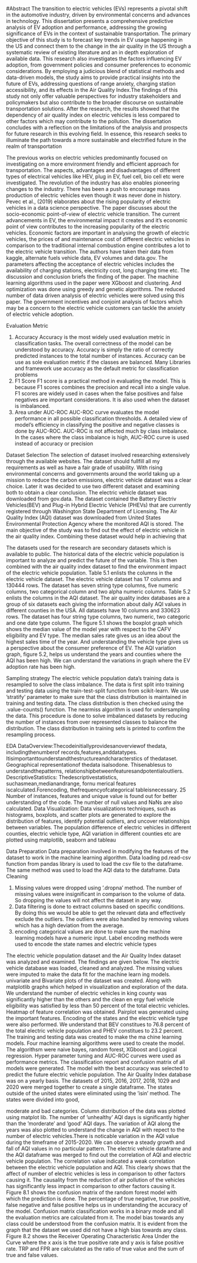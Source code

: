 #Abstract
The transition to electric vehicles (EVs) represents a pivotal shift in the automotive industry,
 driven by environmental concerns and advances in technology. This dissertation presents a
 comprehensive predictive analysis of EV adoption and performance, addressing the growing
 significance of EVs in the context of sustainable transportation. The primary objective of this
 study is to forecast key trends in EV usage happening in the US and connect them to the
 change in the air quality in the US through a systematic review of existing literature and an in
depth exploration of available data. This research also investigates the factors influencing EV
 adoption, from government policies and consumer preferences to economic considerations.
 By employing a judicious blend of statistical methods and data-driven models, the study aims
 to provide practical insights into the future of EVs, addressing questions of range anxiety,
 charging station accessibility, and its effects in the Air Quality Index.The findings of this
 study not only offer valuable perspectives for industry stakeholders and policymakers but
 also contribute to the broader discourse on sustainable transportation solutions. After the
 research, the results showed that the dependency of air quality index on electric vehicles
 is less compared to other factors which may contribute to the pollution. The dissertation
 concludes with a reflection on the limitations of the analysis and prospects for future research
 in this evolving field. In essence, this research seeks to illuminate the path towards a more
 sustainable and electrified future in the realm of transportation

  The previous works on electric vehicles predominantly focused on investigating on a more
 environment friendly and efficient approach for transportation. The aspects, advantages and
 disadvantages of different types of electrical vehicles like HEV, plug in EV, fuel cell, bio cell
 etc were investigated. The revolution of the industry has also enables pioneering changes to
 the industry. There has been a push to encourage mass production of electric vehicles even
 though it was never done in history.
 Pevec et al., (2019) elaborates about the rising popularity of electric vehicles in a data
 science perspective. The paper discusses about the socio-economic point-of-view of electric
 vehicle transition. The current advancements in EV, the environmental impact it creates and
 it’s economic point of view contributes to the increasing popularity of the electric vehicles.
 Economic factors are important in analysing the growth of electric vehicles, the prices of
 and maintenance cost of different electric vehicles in comparison to the traditional internal
 combustion engine contributes a lot to the electric vehicle transition. The authors have taken
 their data from kaggle, alternate fuels vehicle data, EV volumes and data.gov. The parameters
 affecting the acceptance of electric vehicles includes the availability of charging stations,
 electricity cost, long charging time etc. The discussion and conclusion briefs the finding of the paper. The machine learning algorithms used in the paper were XGboost and clustering. And
 optimization was done using greedy and genetic algorithms. The reduced number of data
 driven analysis of electric vehicles were solved using this paper. The government incentives
 and conjoint analysis of factors which may be a concern to the electric vehicle customers
 can tackle the anxiety of electric vehicle adoption.

Evaluation Metric
 1. Accuracy Accuracy is the most widely used evaluation metric in classification tasks. The
 overall correctness of the model can be understood by accuracy. Accuracy is simply
 the ratio of correctly predicted instances to the total number of instances. Accuracy
 can be use as sole evaluation metric if the classes are balanced. Many Libraries and
 framework use accuracy as the default metric for classification problems
 2. F1 Score F1 score is a practical method in evaluating the model. This is because F1
 scores combines the precision and recall into a single value. F1 scores are widely used
 in cases when the false positives and false negatives are important considerations. It
 is also used when the dataset is imbalanced.
 3. Area under AUC-ROC AUC-ROC curve evaluates the model performance in all possible
 classification thresholds. A detailed view of model’s efficiency in classifying the positive
 and negative classes is done by AUC-ROC. AUC-ROC is not affected much by class
imbalance. In the cases where the class imbalance is high, AUC-ROC curve is used
 instead of accuracy or precision

Dataset Selection
 The selection of dataset involved researching extensively through the available websites.
 The dataset should fullfill all my requirements as well as have a fair grade of usability.
 With rising environmental concerns and governments around the world taking up a mission
 to reduce the carbon emissions, electric vehicle dataset was a clear choice. Later it was
 decided to use two different dataset and examining both to obtain a clear conclusion. The
 electric vehicle dataset was downloaded from gov.data. The dataset contained the Battery
 Electriv Vehicles(BEV) and Plug-in Hybrid Electric Vehicle (PHEVs) that are currently registered
 through Washington State Department of Licensing. The Air Quality Index (AQI) dataset was
 downloaded from United States Environmental Protection Agency where the monitored AQI
 is stored. The main objective of the study was to find out the effect of electric vehicle in the
 air quality index. Combining these dataset would help in achieving that

  The datasets used for the research are secondary datasets which is available to public.
 The historical data of the electric vehicle population is important to analyze and predict the
 future of the variable. This is then combined with the air quality index dataset to find the
 environment impact of the electric vehicle population.
 Table 5.1 enlists the columns in the electric vehicle dataset. The electric vehicle dataset
 has 17 columns and 130444 rows. The dataset has seven string type columns, five numeric
 columns, two categorical column and two alpha numeric columns.
 Table 5.2 enlists the columns in the AQI dataset. The air quality index databases are a
 group of six datasets each giving the information about daily AQI values in different counties
 in the USA. All datasets have 10 columns and 330623 rows. The dataset has four string type
 columns, two numeric, two categoric and one date type column.
 The figure 5.1 shows the boxplot graph which shows the median value of the model year
 with respect to the CAFV eligibility and EV type. The median sales rate gives us an idea
 about the highest sales time of the year. And understanding the vehicle type gives us a
 perspective about the consumer preference of EV. The AQI variation graph, figure 5.2, helps
 us understand the years and counties where the AQI has been high. We can understand the
 variations in graph where the EV adoption rate has been high.

Sampling strategy
 The electric vehicle population data’s training data is resampled to solve the class imbalance.
 The data is first split into training and testing data using the train-test-split function from
 scikit-learn. We use ’stratify’ parameter to make sure that the class distribution is maintained
 in training and testing data. The class distribution is then checked using the .value-counts()
 function. The nearmiss algorithm is used for undersampling the data. This procedure is done
 to solve imbalanced datasets by reducing the number of instances from over represented
 classes to balance the distribution. The class distribution in training sets is printed to confirm
 the resampling process.

EDA
 DataOverview:Thecodeinitiallyprovidesanoverviewof thedata, includingthenumberof
 records,features,anddatatypes. Itisimportanttounderstandthestructureandcharacterstics
 of thedataset. Geographical representationof thedata isalsodone. Thisenablesus to
 understandthepatterns, relationshipbetweenfeaturesandpotentialoutliers.
 DescriptiveStatistics: Thedescriptivestatistics, suchasmean,medianandrange, fornu
merical features iscalculated.Forencoding, thefrequencyofcategorical tableisnecessary.
 25
Number of instances, features and unique value is found out for better understanding of the
 code. The number of null values and NaNs are also calculated.
 Data Visualization: Data visualizations techniques, such as histograms, boxplots, and scatter
 plots are generated to explore the distribution of features, identify potential outliers, and
 uncover relationships between variables. The population difference of electric vehicles in
 different counties, electric vehicle type, AQI variation in different counties etc are plotted
 using matplotlib, seaborn and tableau

 Data Preparation
 Data preparation involved in modifying the features of the dataset to work in the machine
 learning algorithm.
 Data loading
 pd.read-csv function from pandas library is used to load the csv file to the dataframe. The
 same method was used to load the AQI data to the dataframe.
 Data Cleaning
 1. Missing values were dropped using ’.dropna’ method. The number of missing values
 were insignificant in comparison to the volume of data. So dropping the values will not
 affect the dataset in any way.
 2. Data filtering is done to extract columns based on specific conditions. By doing this we
 would be able to get the relevant data and effectively exclude the outliers. The outliers
 were also handled by removing values which has a high deviation from the average.
 3. encoding categorical values are done to make sure the machine learning models have
 a numeric input. Label encoding methods were used to encode the state names and
 electric vehicle types

 The electric vehicle population dataset and the Air Quality Index dataset was analyzed and
 examined. The findings are given below. The electric vehicle database was loaded, cleaned
 and analyzed. The missing values were imputed to make the data fit for the machine learn
ing models. univariate and Bivariate plots of the dataset was created. Along with matplotlib
 graphs which helped in visualization and exploration of the data. We understand the number
 of electric vehicles in king county was significantly higher than the others and the clean en
ergy fuel vehicle eligibility was satisfied by less than 50 percent of the total electric vehicles.
 Heatmap of feature correlation was obtained. Pairplot was generated using the important
 features. Encoding of the states and the electric vehicle type were also performed. We
 understand that BEV constitues to 76.8 percent of the total electric vehicle population and
 PHEV constitues to 23.2 percent. The training and testing data was created to make the ma
chine learning models. Four machine learning algorithms were used to create the model.
 The algorithsm were naive bayes, random forest, XGboost and Logical regression. Hyper
parameter tuning and AUC-ROC curves were used as performance metrics. The classification
 report and confusion matrix of all models were generated. The model with the best accuracy
 was selected to predict the future electric vehicle population.
 The Air Quality Index database was on a yearly basis. The datasets of 2015, 2016, 2017,
 2018, 1029 and 2020 were merged together to create a single dataframe. The states outside
 of the united states were eliminated using the ’isin’ method. The states were divided into good,
 
moderate and bad categories. Column distribution of the data was plotted using matplot lib.
 The number of ’unhealthy’ AQI days is significantly higher than the ’morderate’ and ’good’
 AQI days. The variation of AQI along the years was also plotted to understand the change
 in AQI with repect to the number of electric vehicles.There is noticable variation in the AQI
 value during the timeframe of 2015-2020. We can observe a steady growth and fall of AQI
 values in no particular pattern. The electric vehicle dataframe and the AQI dataframe was
 merged to find out the correlation of AQI and electric vehicle population.  The correlation value indicated a weak correlation between the electric vehicle population
 and AQI. This clearly shows that the affect of number of electric vehicles is less in comparison
 to other factors causing it. The causality from the reduction of air pollution of the vehicles
 has significantly less impact in comparison to other factors causing it.
 Figure 8.1 shows the confusion matrix of the random forest model with which the prediction
 is done. The percentage of true negative, true positive, false negative and false positive helps
 us in understanding the accuracy of the model. Confusion matrix classification works in a
 binary mode and all the evaluation metrics are calculated from it. The model bias towards
 any class could be understood from the confusion matrix. It is evident from the graph that the
 dataset we used did not have a high bias towards any class. Figure 8.2 shows the Receiver
 Operating Characteristic Area Under the Curve where the x axis is the true positive rate and
 y axis is false positive rate. TRP and FPR are calculated as the ratio of true value and the
 sum of true and false values.
